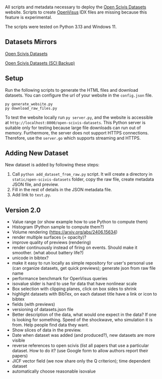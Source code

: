 All scripts and metadata necessary to deploy the [Open Scivis Datasets](https://klacansky.com/open-scivis-datasets) website. Scripts to create
[OpenVisus](https://github.com/sci-visus/OpenVisus) IDX files are missing because this feature is experimental.

The scripts were tested on Python 3.13 and Windows 11. 

## Datasets Mirrors

[Open Scivis Datasets](https://klacansky.com/open-scivis-datasets) 

[Open Scivis Datasets (SCI Backup)](http://open-scivis-datasets.sci.utah.edu/open-scivis-datasets/)


## Setup
Run the following scripts to generate the HTML files and download datasets. You can configure the url of your website in the `config.json` file.

```
py generate_website.py
py download_raw_files.py
```

To test the website locally run `py server.py`, and the website is accessible at `http://localhost:8000/open-scivis-datasets`. This Python server
is suitable only for testing because large file downloads can run out of memory. Furthermore, the server does not support HTTPS connections. Therefore, use the `server.go` which supports streaming and HTTPS.


## Adding New Dataset

New dataset is added by following these steps:

1. Call `python add_dataset_from_raw.py` script. It will create a directory in `static/open-scivis-datasets` folder, copy the raw file, create metadata JSON file, and preview.
2. Fill in the rest of details in the JSON metadata file.
3. Add link to `test.py`.


## Version 2.0
- Value range (or show example how to use Python to compute them)
- Histogram (Python sample to compute them?)
- Volume rendering (https://arxiv.org/abs/2406.15634)
- render multiple surfaces (+ opacity)?
- improve quality of previews (rendering)
- render continuously instead of firing on events. Should make it smoother. (what about battery life?)
- unicode in bibtex?
- make it easy to run locally as simple repository for user's personal use (can organize datasets, get quick previews); generate json from raw file name
- performance benchmark for OpenVisus queries
- isovalue slider is hard to use for data that have nonlinear scale
- Box selection with clipping planes, click on box sides to shrink
- highlight datasets with BibTex, on each dataset title have a link or icon to bibtex
- fields (with previews)
- versioning of datasets.json file
- Better description of the data, what would one expect in the data? If one is looking for something. Speed of the shockwave, who simulation it is from. Help people find data they want.
- Show slices of data in the preview.
- Date when dataset was added (and produced?), new datasets are more visible
- reverse references to open scivis (list all papers that use a particular dataset. How to do it? (use Google form to allow authors report their papers)
- JICF vector field (we now share only the Q criterion); time dependent dataset
- automatically choose reasonable isovalue
